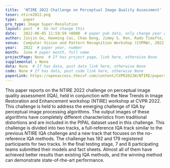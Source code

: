 ```yaml
---
title:  'NTIRE 2022 Challenge on Perceptual Image Quality Assessment'  #  Paper title, covered by ''
teser: ntire2022.png
type:   paper
pro_type: Image Super-Resolution
layout: post  #  Do not change this
date:   2022-06-05 11:59:59 +0800  # paper pub data, only change year and month according to this format
author: Jinjin Gu, Haoming Cai, Chao Dong, Jimmy S. Ren, Radu Timofte, et al.
venue:  Computer Vision and Pattern Recognition Workshop (CVPRW), 2022 #Where it be, ICCV and CVPR remove IEEE Conference on,
year:   2022  # paper year, number
month:  June # paper month, full name
projectPage: None  # If has project page, link here, otherwise None
supplemental : None
data: None  # If has data, post data link here, otherwise None
code: None # If has data, post code link here, otherwise None
paperLink: https://openaccess.thecvf.com/content/CVPR2022W/NTIRE/papers/Gu_NTIRE_2022_Challenge_on_Perceptual_Image_Quality_Assessment_CVPRW_2022_paper.pdf # post paper pdf link here
---
```


This paper reports on the NTIRE 2022 challenge on perceptual image quality assessment (IQA), held in conjunction with the New Trends in Image Restoration and Enhancement workshop (NTIRE) workshop at CVPR 2022. This challenge is held to address the emerging challenge of IQA by perceptual image processing algorithms. The output images of these algorithms have completely different characteristics from traditional distortions and are included in the PIPAL dataset used in this challenge. This challenge is divided into two tracks, a full-reference IQA track similar to the previous NTIRE IQA challenge and a new track that focuses on the no-reference IQA methods. The challenge has 192 and 179 registered participants for two tracks. In the final testing stage, 7 and 8 participating teams submitted their models and fact sheets. Almost all of them have achieved better results than existing IQA methods, and the winning method can demonstrate state-of-the-art performance.
